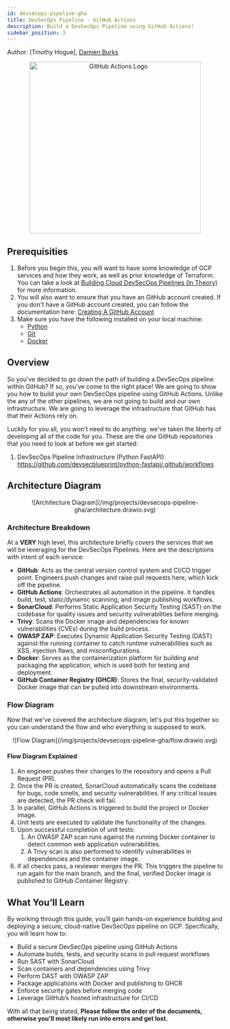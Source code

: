 ```yaml
---
id: devsecops-pipeline-gha
title: DevSecOps Pipeline - GitHub Actions
description: Build a DevSecOps Pipeline using GitHub Actions!
sidebar_position: 3
---
```


Author: [Tmothy Hogue], [Damien Burks]

<p align="center">
   <img src="/img/projects/devsecops-pipeline-gha/gha_logo.svg" alt="GitHub Actions Logo" width="400" />
</p>

## Prerequisities

1. Before you begin this, you will want to have some knowledge of GCP services and how they work, as well as prior knowledge of Terraform. You can take a look at [Building Cloud DevSecOps Pipelines (In Theory)](../../blueprint/implementing-cloud-devsecops.md#other-infrastructure-as-code-iac-languages) for more information.
1. You will also want to ensure that you have an GitHub account created. If you don't have a GitHub account created, you can follow the documentation here: [Creating A GitHub Account](https://docs.github.com/en/get-started/start-your-journey/creating-an-account-on-github)
1. Make sure you have the following installed on your local machine:
   - [Python](https://www.python.org/downloads/)
   - [Git](https://git-scm.com/downloads)
   - [Docker](https://docs.docker.com/engine/install/)

## Overview

So you've decided to go down the path of building a DevSecOps pipeline within GitHub? If so, you've come to the right place! We are going to show you how to build your own DevSecOps pipeline using GitHub Actions. Unlike the any of the other pipelines, we are not going to build and our own infrastructure. We are going to leverage the infrastructure that GitHub has that their Actions rely on.

Luckily for you all, you won't need to do anything. we've taken the liberty of developing all of the code for you. These are the _one_ GitHub repositories that you need to look at before we get started:

1. DevSecOps Pipeline Infrastructure (Python FastAPI): https://github.com/devsecblueprint/python-fastapi/.github/workflows

## Architecture Diagram

<p align="center">
![Architecture Diagram](/img/projects/devsecops-pipeline-gha/architecture.drawio.svg)
</p>

### Architecture Breakdown

At a **VERY** high level, this architecture briefly covers the services that we will be leveraging for the DevSecOps Pipelines. Here are the descriptions with intent of each service:

- **GitHub**: Acts as the central version control system and CI/CD trigger point. Engineers push changes and raise pull requests here, which kick off the pipeline.
- **GitHub Actions**: Orchestrates all automation in the pipeline. It handles build, test, static/dynamic scanning, and image publishing workflows.
- **SonarCloud**: Performs Static Application Security Testing (SAST) on the codebase for quality issues and security vulnerabilities before merging.
- **Trivy**: Scans the Docker image and dependencies for known vulnerabilities (CVEs) during the build process.
- **OWASP ZAP**: Executes Dynamic Application Security Testing (DAST) against the running container to catch runtime vulnerabilities such as XSS, injection flaws, and misconfigurations.
- **Docker**: Serves as the containerization platform for building and packaging the application, which is used both for testing and deployment.
- **GitHub Container Registry (GHCR)**: Stores the final, security-validated Docker image that can be pulled into downstream environments.

### Flow Diagram

Now that we've covered the architecture diagram, let's put this together so you can understand the flow and who everything is supposed to work.

<p align="center">
![Flow Diagram](/img/projects/devsecops-pipeline-gha/flow.drawio.svg)
</p>

#### Flow Diagram Explained

1. An engineer pushes their changes to the repository and opens a Pull Request (PR).
1. Once the PR is created, SonarCloud automatically scans the codebase for bugs, code smells, and security vulnerabilities. If any critical issues are detected, the PR check will fail.
1. In parallel, GitHub Actions is triggered to build the project or Docker image.
1. Unit tests are executed to validate the functionality of the changes.
1. Upon successful completion of unit tests:
   1. An OWASP ZAP scan runs against the running Docker container to detect common web application vulnerabilities.
   1. A Trivy scan is also performed to identify vulnerabilities in dependencies and the container image.
1. If all checks pass, a reviewer merges the PR. This triggers the pipeline to run again for the main branch, and the final, verified Docker image is published to GitHub Container Registry.

## What You’ll Learn

By working through this guide, you’ll gain hands-on experience building and deploying a secure, cloud-native DevSecOps pipeline on GCP. Specifically, you will learn how to:

- Build a secure DevSecOps pipeline using GitHub Actions
- Automate builds, tests, and security scans in pull request workflows
- Run SAST with SonarCloud
- Scan containers and dependencies using Trivy
- Perform DAST with OWASP ZAP
- Package applications with Docker and publishing to GHCR
- Enforce security gates before merging code
- Leverage GitHub’s hosted infrastructure for CI/CD

With all that being stated, **Please follow the order of the documents, otherwise you'll most likely run into errors and get lost.**

[Damien Burks]: https://www.youtube.com/@damienjburks
[Timothy Hogue]: https://www.linkedin.com/in/timothy-hogue-2b2722230/
